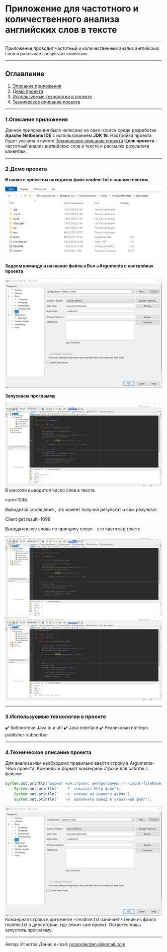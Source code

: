 # Приложение для частотного и количественного анализа английских слов в тексте
____
Приложение проводит частотный и количественный анализ английских слов и рассылает результат клиентам.
___
## Оглавление
1. [Описание приложения](#anchor1)
2. [Демо проекта](#anchor2)
3. [Используемые технологии в проекте](#anchor3)
4. [Техническое описание проекта](#anchor4)
___
<a id="anchor1"></a>
### 1.Описание приложения
Данное приложения было написано на open-source среде разработки **Apache Netbeans IDE** с использованием **JDK 16**. Настройка проекта будет указана в пункте [Техническое описание проекта](#anchor4)
**Цель проекта** - частотный анализ английских слов в тексте и рассылка результата клиентам.
___
<a id="anchor2"></a>
### 2.Демо проекта
**В папке с проектом находится файл readme.txt с нашим текстом.**

![avat](https://raw.githubusercontent.com/Denis-spec989/Frequency-analysis-words-intext-tool/master/assets/dem1.jpg)

**Задаем команду и название файла в Run->Arguments в настройках проекта**

![avat](https://raw.githubusercontent.com/Denis-spec989/Frequency-analysis-words-intext-tool/master/assets/dem2.jpg)

**Запускаем программу** 

![avat](https://raw.githubusercontent.com/Denis-spec989/Frequency-analysis-words-intext-tool/master/assets/scr2.jpg)
В консоли выводится число слов в тексте. 

num=1098.

Выводится сообщение , что клиент получил результат и сам результат.

Client get result=1098

Выводятся все слова по принципу слово - его частота в тексте.

![avat](https://raw.githubusercontent.com/Denis-spec989/Frequency-analysis-words-intext-tool/master/assets/scr1.jpg)
![avat](https://raw.githubusercontent.com/Denis-spec989/Frequency-analysis-words-intext-tool/master/assets/scr3.jpg)
___
### 3.Используемые технологии в проекте
<a id="anchor3"></a>
:heavy_check_mark: Библиотеки Java io и util
:heavy_check_mark: Java interface
:heavy_check_mark: Реализован паттерн publisher-subscriber
___
<a id="anchor4"></a>
### 4.Техническое описание проекта
Для анализа нам необходимо правильно ввести  строку в Arguments->Run проекта.
Команды и формат командной строки для работы с файлом.
```Java
System.out.println("формат ком.строки: имяПрограммы [-r<input-fileName>] [-w<output-fileName>]");
	System.out.println("   -?  показать Help файл");
	System.out.println("   -r  чтение из данного файла");
	System.out.println("   -w  выполнить вывод в указанный файл");
```
![avat](https://raw.githubusercontent.com/Denis-spec989/Frequency-analysis-words-intext-tool/master/assets/dem2.jpg)
Командная строка в аргументе -rreadme.txt означает чтение из файла readme.txt в директории, где лежит сам проект.
Остается лишь запустить программу.
___
Автор: Игнатов Денис
e-mail: proanglerdenis@gmail.com 


